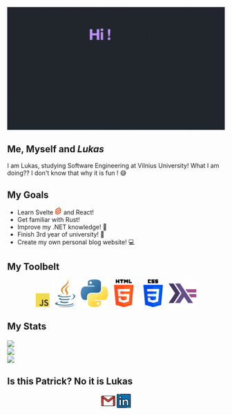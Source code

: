 <img src="https://github.com/StauceLukas/StauceLukas/blob/main/cover.gif" alt="banner">

## Me, Myself and _Lukas_
I am Lukas, studying Software Engineering at Vilnius University! What I am doing?? I don't know that why it is fun ! 😅

## My Goals
- Learn Svelte <img height="16" width="16" src="icons/svelte.svg" /> and React! 
- Get familiar with Rust! 
- Improve my .NET knowledge! :green_book: 
- Finish 3rd year of university! :school: 
- Create my own personal blog website! :computer:

## My Toolbelt

<p align="center">
  <img src="icons/javascript.png"/>
  <img src="icons/java.png"/>
  <img src="icons/python.png"/>
  <img src="icons/html-5.png"/>
  <img src="icons/css-3.png"/>
  <img src="icons/haskell.png"/>
</p>

## My Stats
<a href="https://github.com/anuraghazra/github-readme-stats">
  <img align="center" src="https://github-readme-stats.vercel.app/api?username=StauceLukas&show_icons=true&theme=dracula" />
</a>

<br>
<a href="https://github.com/anuraghazra/github-readme-stats">
  <img align="center" src="https://github-readme-stats.vercel.app/api/top-langs/?username=StauceLukas&show_icons=true&theme=dracula&layout=compact" />
</a> 

<br>
<a href="https://git.io/streak-stats">
  <img align="center" src="http://github-readme-streak-stats.herokuapp.com?user=StauceLukas&theme=dracula&hide_border=false&date_format=%5BY%20%5DM%20j" />
</a> 

## Is this Patrick? No it is Lukas
<p align="center">
     <img src="icons/gmail.png"/>
     <img src="icons/linkedin.png"/>
</p>

